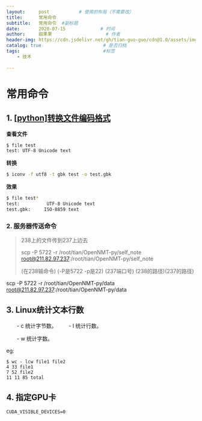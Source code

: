 ```yaml
---
layout:     post           # 使用的布局（不需要改）
title:      常用命令
subtitle:   常用命令  #副标题
date:       2020-07-15             # 时间
author:     甜果果                    # 作者
header-img: https://cdn.jsdelivr.net/gh/tian-guo-guo/cdn@1.0/assets/img/post-bg-debug.png    #背景图片
catalog: true                       # 是否归档
tags:                               #标签
    - 技术
 
---
```


# 常用命令

## 1. [[python]转换文件编码格式](https://www.jianshu.com/p/d5030db5da0e)

**查看文件**

```bash
$ file test
test: UTF-8 Unicode text
```

**转换**

```bash
$ iconv -f utf8 -t gbk test -o test.gbk
```

**效果**

```bash
$ file test*
test:          UTF-8 Unicode text
test.gbk:     ISO-8859 text
```

### 2. 服务器传送命令

>238上的文件传到237上边去
>
>scp -P 5722 -r /root/tian/OpenNMT-py/self_note root@211.82.97.237:/root/tian/OpenNMT-py/self_note
>
>(在238输命令) (-P是5722 -p是22) (237端口号) (238的路径)(237的路径)

scp -P 5722 -r /root/tian/OpenNMT-py/data root@211.82.97.237:/root/tian/OpenNMT-py/data

## 3. Linux统计文本行数

　　- c 统计字节数。
　　- l 统计行数。

　　- w 统计字数。

eg:

```
$ wc - lcw file1 file2
4 33 file1
7 52 file2
11 11 85 total
```

## 4. 指定GPU卡

```
CUDA_VISIBLE_DEVICES=0 
```

